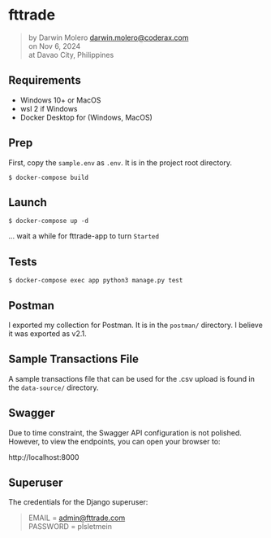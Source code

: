 fttrade
=======

> by Darwin Molero <darwin.molero@coderax.com>  
on Nov 6, 2024  
at Davao City, Philippines


Requirements
------------

- Windows 10+ or MacOS
- wsl 2 if Windows
- Docker Desktop for (Windows, MacOS)


Prep
----

First, copy the `sample.env` as `.env`. It is in the project root directory.

    $ docker-compose build


Launch
------

    $ docker-compose up -d

... wait a while for fttrade-app to turn `Started`


Tests
-----

    $ docker-compose exec app python3 manage.py test


Postman
-------

I exported my collection for Postman. It is in the `postman/` directory. 
I believe it was exported as v2.1.


Sample Transactions File
------------------------

A sample transactions file that can be used for the .csv upload
is found in the `data-source/` directory.


Swagger
-------

Due to time constraint, the Swagger API configuration is not polished.
However, to view the endpoints, you can open your browser to:

http://localhost:8000


Superuser
---------

The credentials for the Django superuser:

> EMAIL = admin@fttrade.com  
PASSWORD = plsletmein
